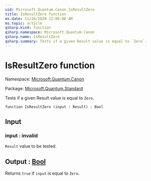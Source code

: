 ```yaml
---
uid: Microsoft.Quantum.Canon.IsResultZero
title: IsResultZero function
ms.date: 11/26/2020 12:00:00 AM
ms.topic: article
qsharp.kind: function
qsharp.namespace: Microsoft.Quantum.Canon
qsharp.name: IsResultZero
qsharp.summary: Tests if a given Result value is equal to `Zero`.
---
```


# IsResultZero function

Namespace: [Microsoft.Quantum.Canon](xref:Microsoft.Quantum.Canon)

Package: [Microsoft.Quantum.Standard](https://nuget.org/packages/Microsoft.Quantum.Standard)


Tests if a given Result value is equal to `Zero`.

```qsharp
function IsResultZero (input : Result) : Bool
```


## Input

### input : __invalid<Result>__

`Result` value to be tested.



## Output : [Bool](xref:microsoft.quantum.lang-ref.bool)

Returns `true` if `input` is equal to `Zero`.